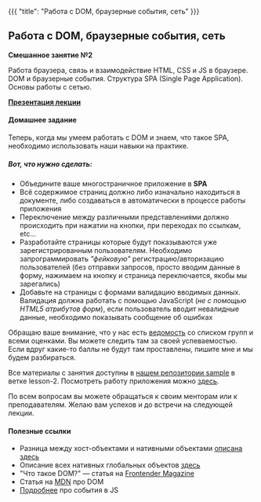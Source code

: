 {{{
	"title": "Работа с DOM, браузерные события, сеть"
}}}

## Работа с DOM, браузерные события, сеть
__Смешанное занятие №2__

Работа браузера, связь и взаимодействие HTML, CSS и JS в браузере. DOM и браузерные события. Структура SPA (Single Page Application). Основы работы с сетью.

__[Презентация лекции](/slides/s2)__


#### Домашнее задание

Теперь, когда мы умеем работать с DOM и знаем, что такое SPA, необходимо использовать наши навыки на практике.

##### Вот, что нужно сделать:
- Объедините ваше многостраничное приложение в __SPA__
- Всё содержимое страниц должно либо изначально находиться в документе, либо создаваться в автоматически в процессе работы приложения
- Переключение между различными представлениями должно происходить при нажатии на кнопки, при переходах по ссылкам, etc...
- Разработайте страницы которые будут показываются уже зарегистрированным пользователям. Необходимо запрограммировать _"фейковую"_ регистрацию/авторизацию пользователей (без отправки запросов, просто вводим данные в форму, нажимаем на кнопку и страница переключается, якобы мы зарегались)
- Добавьте на страницы с формами валидацию вводимых данных. Валидация должна работать с помощью JavaScript (_не с помощью HTML5 атрибутов форм_), если пользователь вводит невалидные данные, необходимо показывать сообщение об ошибках

Обращаю ваше внимание, что у нас есть [ведомость](https://goo.gl/Qh7N9T) со списком групп и всеми оценками. Вы можете следить там за своей успеваемостью. Если вдруг какие-то баллы не будут там проставлены, пишите мне и мы будем разбираться.

Все материалы с занятия доступны в [нашем репозитории sample](https://github.com/frontend-park-mail-ru/sample/tree/lesson-2) в ветке lesson-2. Посмотреть работу приложения можно [здесь](https://sample-frontend.herokuapp.com/).

По всем вопросам вы можете обращаться к своим менторам или к преподавателям. Желаю вам успехов и до встречи на следующей лекции.

#### Полезные ссылки

<ul lang="en">
			<li>Разница между хост-объектами и нативными объектами <a href="http://stackoverflow.com/a/7614380" target="_blank">описана здесь</a></li>
			<li>Описание всех нативных глобальных объектов <a href="https://developer.mozilla.org/ru/docs/Web/JavaScript/Reference/Global_Objects" target="_blank">здесь</a></li>
			<li>"Что такое DOM?" &mdash; статья на <a href="http://frontender.info/dom/" target="_blank">Frontender Magazine</a></li>
			<li>Статья на <a href="https://developer.mozilla.org/ru/docs/DOM/DOM_Reference/%D0%92%D0%B2%D0%B5%D0%B4%D0%B5%D0%BD%D0%B8%D0%B5" target="_blank">MDN</a> про DOM</li>
			<li><a href="https://www.kirupa.com/html5/event_capturing_bubbling_javascript.htm" target="_blank">Подробнее</a> про события в JS</li>
		</ul>
